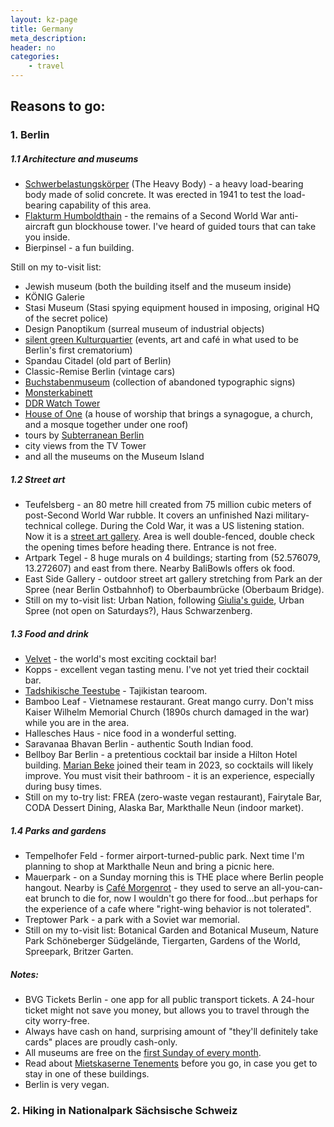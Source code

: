 ```yaml
---
layout: kz-page
title: Germany
meta_description: 
header: no
categories:
    - travel
---
```


## Reasons to go:

<a name="berlin"></a>
### 1. Berlin

##### 1.1 Architecture and museums
* [Schwerbelastungskörper](https://www.schwerbelastungskoerper.de/visitor-services.html) (The Heavy Body) - a heavy load-bearing body made of solid concrete. It was erected in 1941 to test the load-bearing capability of this area.
* [Flakturm Humboldthain](https://www.berliner-unterwelten.de/verein/projekte/flakturm-humboldthain.html) - the remains of a Second World War anti-aircraft gun blockhouse tower. I've heard of guided tours that can take you inside.
* Bierpinsel - a fun building.

Still on my to-visit list: 
* Jewish museum (both the building itself and the museum inside)
* KÖNIG Galerie
* Stasi Museum (Stasi spying equipment housed in imposing, original HQ of the secret police)
* Design Panoptikum (surreal museum of industrial objects) 
* [silent green Kulturquartier](https://www.silent-green.net/en/) (events, art and café in what used to be Berlin's first crematorium) 
* Spandau Citadel (old part of Berlin)
* Classic-Remise Berlin (vintage cars)
* [Buchstabenmuseum](https://www.buchstabenmuseum.de/en/visit/) (collection of abandoned typographic signs)
* [Monsterkabinett](https://www.monsterkabinett.de/index-en.html)
* [DDR Watch Tower](https://www.atlasobscura.com/places/ddr-watch-tower)
* [House of One](https://house-of-one.org/en) (a house of worship that brings a synagogue, a church, and a mosque together under one roof)
* tours by [Subterranean Berlin](https://www.berliner-unterwelten.de/en/index.html)
* city views from the TV Tower
* and all the museums on the Museum Island

##### 1.2 Street art
* Teufelsberg - an 80 metre hill created from 75 million cubic meters of post-Second World War rubble. It covers an unfinished Nazi military-technical college. During the Cold War, it was a US listening station. Now it is a [street art gallery](https://www.teufelsberg-berlin.de/). Area is well double-fenced, double check the opening times before heading there. Entrance is not free.
* Artpark Tegel - 8 huge murals on 4 buildings; starting from (52.576079, 13.272607) and east from there. Nearby BaliBowls offers ok food.
* East Side Gallery - outdoor street art gallery stretching from Park an der Spree (near Berlin Ostbahnhof) to Oberbaumbrücke (Oberbaum Bridge).
* Still on my to-visit list: Urban Nation, following [Giulia's guide](https://www.blocal-travel.com/street-art-guide/street-art-berlin-maps/), Urban Spree (not open on Saturdays?), Haus Schwarzenberg.

##### 1.3 Food and drink
* [Velvet](https://www.atlasobscura.com/places/velvet-bar) - the world's most exciting cocktail bar!
* Kopps - excellent vegan tasting menu. I've not yet tried their cocktail bar.
* [Tadshikische Teestube](https://www.atlasobscura.com/places/tajikistan-tearoom) - Tajikistan tearoom.
* Bamboo Leaf - Vietnamese restaurant. Great mango curry. Don't miss Kaiser Wilhelm Memorial Church (1890s church damaged in the war) while you are in the area.
* Hallesches Haus - nice food in a wonderful setting.
* Saravanaa Bhavan Berlin - authentic South Indian food.
* Bellboy Bar Berlin - a pretentious cocktail bar inside a Hilton Hotel building. [Marian Beke](https://www.diffordsguide.com/encyclopedia/2734/people/marian-beke) joined their team in 2023, so cocktails will likely improve. You must visit their bathroom - it is an experience, especially during busy times.
* Still on my to-try list: FREA (zero-waste vegan restaurant), Fairytale Bar, CODA Dessert Dining, Alaska Bar, Markthalle Neun (indoor market).

##### 1.4 Parks and gardens
* Tempelhofer Feld - former airport-turned-public park. Next time I'm planning to shop at Markthalle Neun and bring a picnic here.
* Mauerpark - on a Sunday morning this is THE place where Berlin people hangout. Nearby is [Café Morgenrot](https://www.cafe-morgenrot.de/en/about-us-english/) - they used to serve an all-you-can-eat brunch to die for, now I wouldn't go there for food...but perhaps for the experience of a cafe where "right-wing behavior is not tolerated".
* Treptower Park - a park with a Soviet war memorial.
* Still on my to-visit list: Botanical Garden and Botanical Museum, Nature Park Schöneberger Südgelände, Tiergarten, Gardens of the World, Spreepark, Britzer Garten.

##### Notes:
* BVG Tickets Berlin - one app for all public transport tickets. A 24-hour ticket might not save you money, but allows you to travel through the city worry-free.
* Always have cash on hand, surprising amount of "they'll definitely take cards" places are proudly cash-only.
* All museums are free on the [first Sunday of every month](https://www.museumssonntag.berlin/en).
* Read about [Mietskaserne Tenements](https://www.bloomberg.com/news/articles/2020-01-13/the-story-behind-berlin-s-iconic-home-design) before you go, in case you get to stay in one of these buildings.
* Berlin is very vegan.



### 2. Hiking in Nationalpark Sächsische Schweiz
